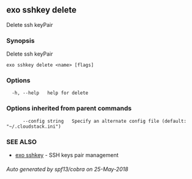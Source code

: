 ## exo sshkey delete

Delete ssh keyPair

### Synopsis

Delete ssh keyPair

```
exo sshkey delete <name> [flags]
```

### Options

```
  -h, --help   help for delete
```

### Options inherited from parent commands

```
      --config string   Specify an alternate config file (default: "~/.cloudstack.ini")
```

### SEE ALSO

* [exo sshkey](exo_sshkey.md)	 - SSH keys pair management

###### Auto generated by spf13/cobra on 25-May-2018
